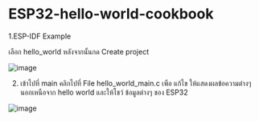 # ESP32-hello-world-cookbook
1.ESP-IDF Example

เลือก hello_world หลังจากนั้นกด Create project

![image](https://github.com/user-attachments/assets/2e2fb33a-cc8a-4f10-ba24-208580b4dc91)

2. เข้าไปที่ main คลิกไปที่ File hello_world_main.c เพือ แก้ไข ให้แสดงผลข้อความต่างๆ นอกเหนือจาก
   hello world และให้โชว์ ข้อมูลต่างๆ ของ ESP32

![image](https://github.com/user-attachments/assets/65ebf47d-07a9-4c0e-8039-e12c36fe8b61)


